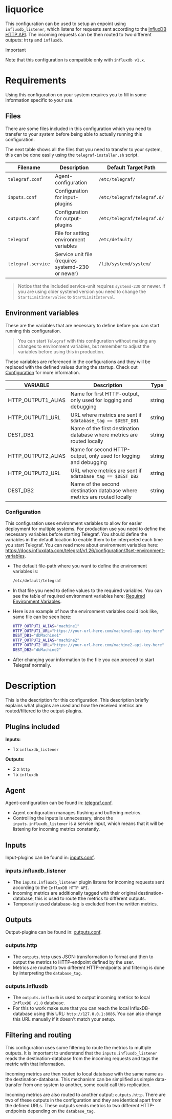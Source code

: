 # liquorice

This configuration can be used to setup an enpoint using `influxdb_listener`, which listens for requests sent according to the [InfluxDB HTTP API](https://docs.influxdata.com/influxdb/v1.8/guides/write_data/). The incoming requests can be then routed to two different outputs: `http` and `influxdb`.

> [!IMPORTANT]
> Note that this configuration is compatible only with `influxdb v1.x`. 


# Requirements

Using this configuration on your system requires you to fill in some information specific to your use. 

## Files

There are some files included in this configuration which you need to transfer to your system before being able to actually running this configuration. 

The next table shows all the files that you need to transfer to your system, this can be done easily using the `telegraf-installer.sh` script.

| Filename | Description | Default Target Path |
|---|---|---|
| `telegraf.conf` | Agent-configuration | `/etc/telegraf/` |
| `inputs.conf` | Configuration for input-plugins | `/etc/telegraf/telegraf.d/` |
| `outputs.conf` | Configuration for output-plugins | `/etc/telegraf/telegraf.d/` |
| `telegraf` | File for setting environment variables  | `/etc/default/` |
| `telegraf.service` | Service unit file (requires systemd-230 or newer)  | `/lib/systemd/system/` |

> Notice that the included service-unit requires `systemd-230` or newer. If you are using older systemd version you need to change the `StartLimitIntervalSec` to `StartLimitInterval`.

## Environment variables

These are the variables that are necessary to define before you can start running this  configuration.

> You can start `Telegraf` with this configuration without making any changes to environment variables, but remember to adjust the variables before using this in production.

These variables are referenced in the configurations and they will be replaced with the defined values during the startup. Check out [Configuration](#configuration) for more information.

| VARIABLE  	| Description  	| Type  	|
|---	        |---	        |---	    |
| HTTP_OUTPUT1_ALIAS  	| Name for first HTTP-output, only used for logging and debugging	| string  	|
| HTTP_OUTPUT1_URL  	| URL where metrics are sent if `$database_tag == $DEST_DB1`	| string  	|
| DEST_DB1  	| Name of the first destination database where metrics are routed locally	| string  	|
| HTTP_OUTPUT2_ALIAS  	| Name for second HTTP-output, only used for logging and debugging	| string  	|
| HTTP_OUTPUT2_URL  	| URL where metrics are sent if `$database_tag == $DEST_DB2`	| string  	|
| DEST_DB2  	| Name of the second destination database where metrics are routed locally	| string  	|

### Configuration

This configuration uses environment variables to allow for easier deployment for multiple systems. For production use you need to define the necessary variables before starting Telegraf. You should define the variables in the default location to enable them to be interpreted each time you start Telegraf. You can read more about environment variables here: https://docs.influxdata.com/telegraf/v1.26/configuration/#set-environment-variables.

- The default file-path where you want to define the environment variables is:

    ```bash
    /etc/default/telegraf
    ```

- In that file you need to define values to the required variables. You can see the table of required environment variables here: [Required Environment Variables](#environment-variables).
- Here is an example of how the environment variables could look like, same file can be seen [here](telegraf):

    ```bash
    HTTP_OUTPUT1_ALIAS="machine1"
    HTTP_OUTPUT1_URL="https://your-url-here.com/machine1-api-key-here"
    DEST_DB1="dbMachine1"
    HTTP_OUTPUT2_ALIAS="machine2"
    HTTP_OUTPUT2_URL="https://your-url-here.com/machine2-api-key-here"
    DEST_DB2="dbMachine2"
    ```

- After changing your information to the file you can proceed to start Telegraf normally.



# Description

This is the description for this configuration. This description briefly explains what plugins are used and how the received metrics are routed/filtered to the output-plugins. 

## Plugins included

**Inputs:**
- 1 x `influxdb_listener`

**Outputs:**
- 2 x `http`
- 1 x `influxdb` 

## Agent

Agent-configuration can be found in: [telegraf.conf](telegraf.conf).

- Agent configuration manages flushing and buffering metrics.
- Controlling the inputs is unnecessary, since the `inputs.influxdb_listener` is a service input, which means that it will be listening for incoming metrics constantly.

## Inputs

Input-plugins can be found in: [inputs.conf](inputs.conf).

### inputs.influxdb_listener

- The `inputs.influxdb_listener` plugin listens for incoming requests sent according to the `InfluxDB HTTP API`.
- Incoming metrics are additionally tagged with their original destination-database, this is used to route tthe metrics to different outputs.
- Temporarily used database-tag is excluded from the written metrics.

## Outputs

Output-plugins can be found in: [outputs.conf](outputs.conf).

### outputs.http

- The `outputs.http` uses JSON-transformation to format and then to output the metrics to HTTP-endpoint defined by the user. 
- Metrics are routed to two different HTTP-endpoints and filtering is done by interpreting the `database_tag`.

### outputs.influxdb

- The `outputs.influxdb` is used to output incoming metrics to local `InfluxDB v1.8` database. 
- For this to work make sure that you can reach the local InfluxDB-database using this URL: `http://127.0.0.1:8086`. You can also change this URL manually if it doesn't match your setup.


## Filtering and routing

This configuration uses some filtering to route the metrics to multiple outputs. It is important to understand that the `inputs.influxdb_listener` reads the destination-database from the incoming requests and tags the metric with that information.

Incoming metrics are then routed to local database with the same name as the destination-database. This mechanism can be simplified as simple data-transfer from one system to another, some could call this replication.

Incoming metrics are also routed to another output: `outputs.http`. There are two of these outputs in the configuration and they are identical apart from the defined URLs. These outputs sends metrics to two different HTTP-endpoints depending on the `database_tag`.


